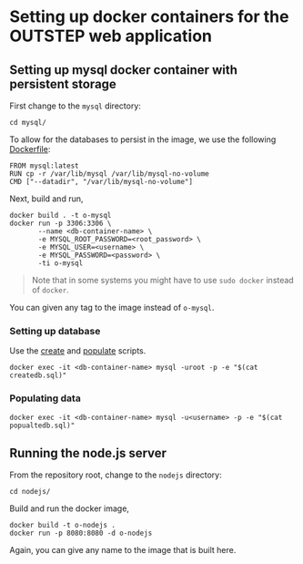 # Setting up docker containers for the OUTSTEP web application

## Setting up mysql docker container with persistent storage
First change to the `mysql` directory:
```shell
cd mysql/
```

To allow for the databases to persist in the image, we use the following [Dockerfile](mysql/Dockerfile):
```
FROM mysql:latest
RUN cp -r /var/lib/mysql /var/lib/mysql-no-volume
CMD ["--datadir", "/var/lib/mysql-no-volume"]
```
Next, build and run,
```shell
docker build . -t o-mysql
docker run -p 3306:3306 \
       --name <db-container-name> \
       -e MYSQL_ROOT_PASSWORD=<root_password> \
       -e MYSQL_USER=<username> \
       -e MYSQL_PASSWORD=<password> \
       -ti o-mysql
```
> Note that in some systems you might have to use `sudo docker` instead of `docker`.

You can given any tag to the image instead of `o-mysql`.
### Setting up database
Use the [create](mysql/createdb.sql) and [populate](mysql/populatedb.sql) scripts.

```shell
docker exec -it <db-container-name> mysql -uroot -p -e "$(cat createdb.sql)"
```

### Populating data

```shell
docker exec -it <db-container-name> mysql -u<username> -p -e "$(cat popualtedb.sql)"
```

## Running the node.js server
From the repository root, change to the `nodejs` directory:
```shell
cd nodejs/
```
Build and run the docker image,
```shell
docker build -t o-nodejs .
docker run -p 8080:8080 -d o-nodejs
```
Again, you can give any name to the image that is built here.
